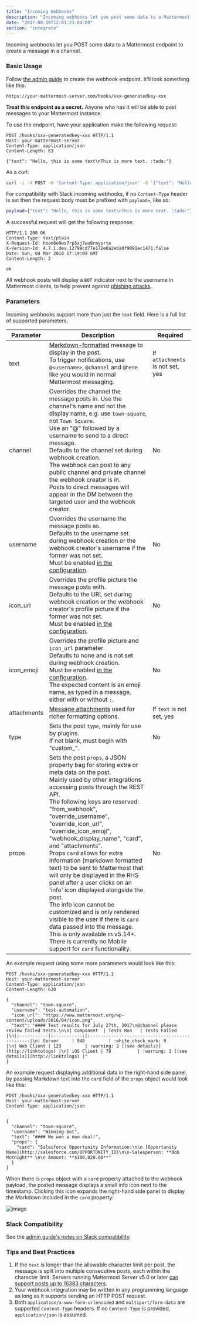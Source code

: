 ```yaml
---
title: "Incoming Webhooks"
description: "Incoming webhooks let you post some data to a Mattermost endpoint to create a message in a channel."
date: "2017-08-19T12:01:23-04:00"
section: "integrate"
---
```


Incoming webhooks let you POST some data to a Mattermost endpoint to create a message in a channel.

### Basic Usage

Follow [the admin guide](https://docs.mattermost.com/developer/webhooks-incoming.html#simple-incoming-webhook) to create the webhook endpoint. It'll look something like this:

```
https://your-mattermost-server.com/hooks/xxx-generatedkey-xxx
```

__Treat this endpoint as a secret.__ Anyone who has it will be able to post messages to your Mattermost instance.

To use the endpoint, have your application make the following request:

```http
POST /hooks/xxx-generatedkey-xxx HTTP/1.1
Host: your-mattermost-server
Content-Type: application/json
Content-Length: 63

{"text": "Hello, this is some text\nThis is more text. :tada:"}
```

As a curl:

```bash
curl -i -X POST -H 'Content-Type: application/json' -d '{"text": "Hello, this is some text\nThis is more text. :tada:"}' http://{your-mattermost-site}/hooks/xxx-generatedkey-xxx
```

For compatibility with Slack incoming webhooks, if no `Content-Type` header is set then the request body must be prefixed with `payload=`, like so:

```bash
payload={"text": "Hello, this is some text\nThis is more text. :tada:"}
```

A successful request will get the following response:

```http
HTTP/1.1 200 OK
Content-Type: text/plain
X-Request-Id: hoan6o9ws7rp5xj7wu9rmysrte
X-Version-Id: 4.7.1.dev.12799cd77e172e8a2eba0f9091ec1471.false
Date: Sun, 04 Mar 2018 17:19:09 GMT
Content-Length: 2

ok
```

All webhook posts will display a `BOT` indicator next to the username in Mattermost clients, to help prevent against [phishing attacks](https://en.wikipedia.org/wiki/Phishing).

### Parameters

Incoming webhooks support more than just the `text` field. Here is a full list of supported parameters.

| Parameter | Description | Required |
|---|---|---|
| text | [Markdown-formatted](https://docs.mattermost.com/help/messaging/formatting-text.html) message to display in the post.<br> To trigger notifications, use `@<username>`, `@channel` and `@here` like you would in normal Mattermost messaging. | If `attachments` is not set, yes |
| channel | Overrides the channel the message posts in. Use the channel's name and not the display name, e.g. use `town-square`, not `Town Square`.<br> Use an "@" followed by a username to send to a direct message.<br> Defaults to the channel set during webhook creation.<br> The webhook can post to any public channel and private channel the webhook creator is in.<br> Posts to direct messages will appear in the DM between the targeted user and the webhook creator. | No |
| username | Overrides the username the message posts as.<br> Defaults to the username set during webhook creation or the webhook creator's username if the former was not set.<br> Must be enabled [in the configuration](https://docs.mattermost.com/administration/config-settings.html#enable-integrations-to-override-usernames). | No |
| icon\_url | Overrides the profile picture the message posts with.<br> Defaults to the URL set during webhook creation or the webhook creator's profile picture if the former was not set.<br> Must be enabled [in the configuration](https://docs.mattermost.com/administration/config-settings.html#enable-integrations-to-override-profile-picture-icons). | No |
| icon\_emoji | Overrides the profile picture and `icon_url` parameter.<br> Defaults to none and is not set during webhook creation.<br> Must be enabled [in the configuration](https://docs.mattermost.com/administration/config-settings.html#enable-integrations-to-override-profile-picture-icons).<br> The expected content is an emoji name, as typed in a message, either with or without `:`. | No |
| attachments | [Message attachments](https://docs.mattermost.com/developer/message-attachments.html) used for richer formatting options. | If `text` is not set, yes |
| type | Sets the post `type`, mainly for use by plugins.<br> If not blank, must begin with "custom\_". | No |
| props | Sets the post `props`, a JSON property bag for storing extra or meta data on the post.<br> Mainly used by other integrations accessing posts through the REST API.<br> The following keys are reserved: "from\_webhook", "override\_username", "override\_icon\_url", "override\_icon\_emoji", "webhook\_display\_name", "card", and "attachments".<br> Props `card` allows for extra information (markdown formatted text) to be sent to Mattermost that will only be displayed in the RHS panel after a user clicks on an 'info' icon displayed alongside the post.<br> The info icon cannot be customized and is only rendered visible to the user if there is `card` data passed into the message.<br> This is only available in v5.14+.<br> There is currently no Mobile support for `card` functionality. | No |


An example request using some more parameters would look like this:

```http
POST /hooks/xxx-generatedkey-xxx HTTP/1.1
Host: your-mattermost-server
Content-Type: application/json
Content-Length: 630

{
  "channel": "town-square",
  "username": "test-automation",
  "icon_url": "https://www.mattermost.org/wp-content/uploads/2016/04/icon.png",
  "text": "#### Test results for July 27th, 2017\n@channel please review failed tests.\n\n| Component  | Tests Run   | Tests Failed                                   |\n|:-----------|:-----------:|:-----------------------------------------------|\n| Server     | 948         | :white_check_mark: 0                           |\n| Web Client | 123         | :warning: 2 [(see details)](http://linktologs) |\n| iOS Client | 78          | :warning: 3 [(see details)](http://linktologs) |"
}
```

An example request displaying additional data in the right-hand side panel, by passing Markdown text into the `card` field of the `props` object would look like this:

```http
POST /hooks/xxx-generatedkey-xxx HTTP/1.1
Host: your-mattermost-server
Content-Type: application/json


{
  "channel": "town-square",
  "username": "Winning-bot",
  "text": "#### We won a new deal!",
  "props": {
    "card": "Salesforce Opportunity Information:\n\n [Opportunity Name](http://salesforce.com/OPPORTUNITY_ID)\n\n-Salesperson: **Bob McKnight** \n\n Amount: **$300,020.00**"
  }
}
```

When there is `props` object with a `card` property attached to the webhook payload, the posted message displays a small info icon next to the timestamp. Clicking this icon expands the right-hand side panel to display the Markdown included in the `card` property:

![image](https://user-images.githubusercontent.com/915956/64055959-ec0cfe80-cb44-11e9-8ee3-b64d47c86032.png)

### Slack Compatibility

See the [admin guide's notes on Slack compatibility](https://docs.mattermost.com/developer/webhooks-incoming.html#slack-compatibility).

### Tips and Best Practices

1. If the `text` is longer than the allowable character limit per post, the message is split into multiple consecutive posts, each within the character limit. Servers running Mattermost Server v5.0 or later [can support posts up to 16383 characters](https://docs.mattermost.com/administration/important-upgrade-notes.html).
2. Your webhook integration may be written in any programming language as long as it supports sending an HTTP POST request.
3. Both `application/x-www-form-urlencoded` and `multipart/form-data` are supported `Content-Type` headers. If no `Content-Type` is provided, `application/json` is assumed.
